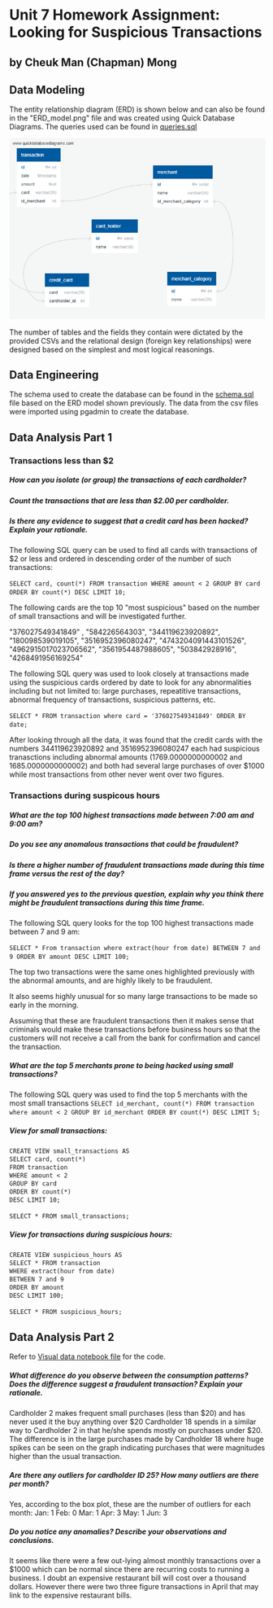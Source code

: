 # Unit 7 Homework Assignment: Looking for Suspicious Transactions
## by Cheuk Man (Chapman) Mong

## Data Modeling
The entity relationship diagram (ERD) is shown below and can also be found in the "ERD_model.png" file and was created using Quick Database Diagrams.
The queries used can be found in [queries.sql](queries.sql)

![ERD model](ERD_model.png)


The number of tables and the fields they contain were dictated by the provided CSVs and the relational design (foreign key relationships) were designed based on the simplest and most logical reasonings.

## Data Engineering
The schema used to create the database can be found in the [schema.sql](schema.sql) file based on the ERD model shown previously.
The data from the csv files were imported using pgadmin to create the database.

## Data Analysis Part 1
### Transactions less than $2 

##### How can you isolate (or group) the transactions of each cardholder?
##### Count the transactions that are less than $2.00 per cardholder.
##### Is there any evidence to suggest that a credit card has been hacked? Explain your rationale.

The following SQL query can be used to find all cards with transactions of $2 or less and ordered in descending order of the number of such transactions:

`SELECT card, count(*) FROM transaction WHERE amount < 2 GROUP BY card ORDER BY count(*) DESC LIMIT 10;`

The following cards are the top 10 "most suspicious" based on the number of small transactions and will be investigated further.

"376027549341849" , "584226564303", "344119623920892", "180098539019105", "3516952396080247", "4743204091443101526", "4962915017023706562", "3561954487988605", "503842928916", "4268491956169254"


The following SQL query was used to look closely at transactions made using the suspicious cards ordered by date to look for any abnormalities including but not limited to: large purchases, repeatitive transactions, abnormal frequency of transactions, suspicious patterns, etc.

`SELECT * FROM transaction where card = '376027549341849' ORDER BY date;`

After looking through all the data, it was found that the credit cards with the numbers 344119623920892 and 3516952396080247 each had suspicious tranasctions including abnormal amounts (1769.0000000000002 and 1685.0000000000002) and both had several large purchases of over $1000 while most transactions from other never went over two figures.

### Transactions during suspicous hours
##### What are the top 100 highest transactions made between 7:00 am and 9:00 am?
##### Do you see any anomalous transactions that could be fraudulent?
##### Is there a higher number of fraudulent transactions made during this time frame versus the rest of the day?
##### If you answered yes to the previous question, explain why you think there might be fraudulent transactions during this time frame.

The following SQL query looks for the top 100 highest transactions made between 7 and 9 am:

`SELECT * From transaction where extract(hour from date) BETWEEN 7 and 9 ORDER BY amount DESC LIMIT 100;`

The top two transactions were the same ones highlighted previously with the abnormal amounts, and are highly likely to be fraudulent.

It also seems highly unusual for so many large transactions to be made so early in the morning.

Assuming that these are fraudulent transactions then it makes sense that criminals would make these transactions before business hours so that the customers will not receive a call from the bank for confirmation and cancel the transaction.

##### What are the top 5 merchants prone to being hacked using small transactions?
The following SQL query was used to find the top 5 merchants with the most small transactions
`SELECT id_merchant, count(*) FROM transaction where amount < 2 GROUP BY id_merchant ORDER BY count(*) DESC LIMIT 5;`

##### View for small transactions:
```
CREATE VIEW small_transactions AS
SELECT card, count(*) 
FROM transaction 
WHERE amount < 2 
GROUP BY card 
ORDER BY count(*) 
DESC LIMIT 10;

SELECT * FROM small_transactions;
```

##### View for transactions during suspicious hours:
```
CREATE VIEW suspicious_hours AS
SELECT * FROM transaction 
WHERE extract(hour from date) 
BETWEEN 7 and 9 
ORDER BY amount 
DESC LIMIT 100;

SELECT * FROM suspicious_hours;
```


## Data Analysis Part 2
Refer to [Visual data notebook file](visual_data_analysis.ipynb) for the code.

##### What difference do you observe between the consumption patterns? Does the difference suggest a fraudulent transaction? Explain your rationale.

Cardholder 2 makes frequent small purchases (less than $20) and has never used it the buy anything over $20
Cardholder 18 spends in a similar way to Cardholder 2 in that he/she spends mostly on purchases under $20. The difference is in the large purchases made by Cardholder 18 where huge spikes can be seen on the graph indicating purchases that were magnitudes higher than the usual transaction.

##### Are there any outliers for cardholder ID 25? How many outliers are there per month?
Yes, according to the box plot, these are the number of outliers for each month:
Jan: 1
Feb: 0
Mar: 1
Apr: 3
May: 1
Jun: 3

##### Do you notice any anomalies? Describe your observations and conclusions.
It seems like there were a few out-lying almost monthly transactions over a $1000 which can be normal since there are recurring costs to running a business.
I doubt an expensive restaurant bill will cost over a thousand dollars.
However there were two three figure transactions in April that may link to the expensive restaurant bills. 









